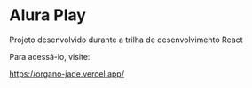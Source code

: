# Alura Play

Projeto desenvolvido durante a trilha de desenvolvimento React

Para acessá-lo, visite:

https://organo-jade.vercel.app/

